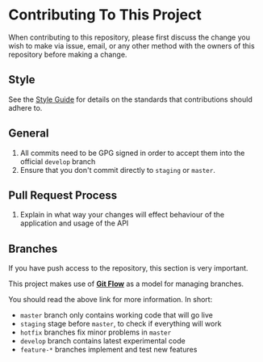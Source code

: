 # Contributing To This Project

When contributing to this repository, please first discuss the change you wish to make via issue,
email, or any other method with the owners of this repository before making a change. 

## Style

See the [Style Guide](Style-Guide.md) for details on the standards that
contributions should adhere to.

## General

1. All commits need to be GPG signed in order to accept them into the official `develop` branch
2. Ensure that you don't commit directly to `staging` or `master`.

## Pull Request Process

1. Explain in what way your changes will effect behaviour of the application and usage of the API

## Branches

If you have push access to the repository, this section is very important.

This project makes use of
[**Git Flow**](https://nvie.com/posts/a-successful-git-branching-model/) as a
model for managing branches.

You should read the above link for more information. In short:

- `master` branch only contains working code that will go live
- `staging` stage before `master`, to check if everything will work
- `hotfix` branches fix minor problems in `master`
- `develop` branch contains latest experimental code
- `feature-*` branches implement and test new features
